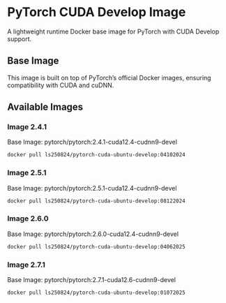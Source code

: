 # PyTorch CUDA Develop Image

A lightweight runtime Docker base image for PyTorch with CUDA Develop support.

## Base Image

This image is built on top of PyTorch’s official Docker images, ensuring compatibility with CUDA and cuDNN.

## Available Images

### Image 2.4.1

Base Image: pytorch/pytorch:2.4.1-cuda12.4-cudnn9-devel

```bash
docker pull ls250824/pytorch-cuda-ubuntu-develop:04102024
```

### Image 2.5.1

Base Image: pytorch/pytorch:2.5.1-cuda12.4-cudnn9-devel

```bash
docker pull ls250824/pytorch-cuda-ubuntu-develop:08122024
```

### Image 2.6.0

Base Image: pytorch/pytorch:2.6.0-cuda12.4-cudnn9-devel

```bash
docker pull ls250824/pytorch-cuda-ubuntu-develop:04062025
```

### Image 2.7.1

Base Image: pytorch/pytorch:2.7.1-cuda12.6-cudnn9-devel

```bash
docker pull ls250824/pytorch-cuda-ubuntu-develop:01072025
```
